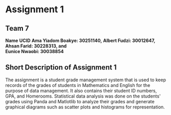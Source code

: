 # Assignment 1
## Team 7
**Name**              **UCID**
**Ama Yiadom Boakye:    30251140,**
**Albert Fudzi:         30012647,**
**Ahsan Farid:          30228313, and**     
**Eunice Nwaobi:         30038854**

## Short Description of Assignment 1
The assignment is a student grade management system that is used to keep records of the grades of students in Mathematics and English for the purpose of data management. It also contains their student ID numbers, GPA, and Homerooms.
Statistical data analysis was done on the students' grades using Panda and Matlotlib to analyze their grades and generate graphical diagrams such as scatter plots and histograms for representation.
